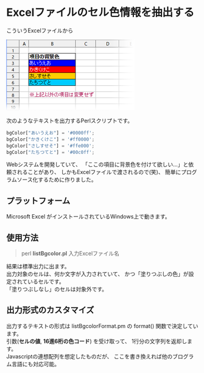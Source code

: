 # Excelファイルのセル色情報を抽出する

こういうExcelファイルから

![サンプルExcelファイル](image/excelSample.png)

次のようなテキストを出力するPerlスクリプトです。

```javascript
bgColor["あいうえお"] = '#0000ff';
bgColor["かきくけこ"] = '#ff0000';
bgColor["さしすせそ"] = '#ffe000';
bgColor["たちつてと"] = '#00c0ff';
```

Webシステムを開発していて、
「ここの項目に背景色を付けて欲しい…」と依頼されることがあり、
しかもExcelファイルで渡されるので(笑)、
簡単にプログラムソース化するために作りました。

## プラットフォーム

Microsoft Excel がインストールされているWindows上で動きます。

## 使用方法

> perl **listBgcolor.pl** 入力Excelファイル名

結果は標準出力に出ます。  
出力対象のセルは、何か文字が入力されていて、
かつ「塗りつぶしの色」が設定されているセルです。  
「塗りつぶしなし」のセルは対象外です。

## 出力形式のカスタマイズ

出力するテキストの形式は listBgcolorFormat.pm の
format() 関数で決定しています。  
引数(**セルの値**, **16進6桁の色コード**) を受け取って、
1行分の文字列を返却します。  
Javascriptの連想配列を想定したものだが、
ここを書き換えれば他のブログラム言語にも対応可能。

